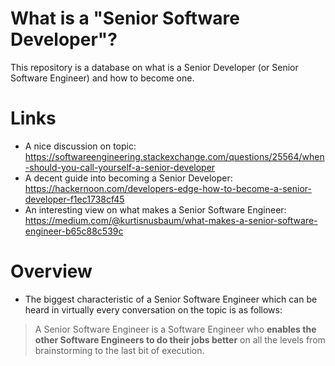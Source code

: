 # What is a "Senior Software Developer"?
This repository is a database on what is a Senior Developer (or Senior Software Engineer) and how to become one.

# Links
- A nice discussion on topic: https://softwareengineering.stackexchange.com/questions/25564/when-should-you-call-yourself-a-senior-developer
- A decent guide into becoming a Senior Developer: https://hackernoon.com/developers-edge-how-to-become-a-senior-developer-f1ec1738cf45
- An interesting view on what makes a Senior Software Engineer: https://medium.com/@kurtisnusbaum/what-makes-a-senior-software-engineer-b65c88c539c

# Overview
- The biggest characteristic of a Senior Software Engineer which can be heard in virtually every conversation on the topic is as follows:
> A Senior Software Engineer is a Software Engineer who **enables the other Software Engineers to do their jobs better** on all the levels from brainstorming to the last bit of execution.
